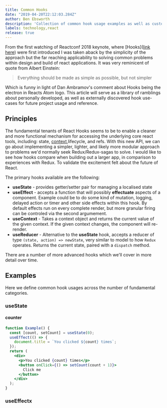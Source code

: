 ```yaml
---
title: Common Hooks 
date: "2019-04-20T22:12:03.284Z"
author: Ben Ebsworth
description: 'Collection of common hook usage examples as well as custom implementations'
labels: technology,react
release: true
---
```

From the first watching of Reactconf 2018 keynote, where [Hooks]([link here](https://reactjs.org/docs/hooks-intro.html)) were first introduced I was taken aback by the simplicity of the approach but the far reaching applicability to solving common problems within design and build of react applications. It was very reminicent of quote from Albert Einstein:

> Everything should be made as simple as possible, but not simpler

Which is funny in light of Dan Ambramov's comment about Hooks being the electron in Reacts Atom logo.
This article will serve as a library of ramblings about personally developed, as well as externally discovered hook use-cases for future project usage and reference.

## Principles

The fundamental tenants of React Hooks seems to be to enable a cleaner and more functional mechanism for accessing the underlying core react tools, including: state, [context](https://reactjs.org/docs/context.html),lifecycle, and refs. With this new API, we can go about implementing a simpler, lighter, and likely more modular approach to problems we'd normally seek Redux/Redux-sagas to solve. I would like to see how hooks compare when building out a larger app, in comparison to experiences with Redux. To validate the excitement felt about the future of React.

The primary hooks available are the following:

* **useState** - provides getter/setter pair for managing a localised state
* **useEffect** - accepts a function that will possibly __effectuate__ aspects of a component. Example could be to do some kind of mutation, logging, delayed action or timer and other side effects within this hook. By default effects run on every complete render, but more granular firing can be controled via the second argumement.
* **useContext** - Takes a context object and returns the current value of the given context. If the given context changes, the component will re-render.
* **useReducer** - Alternative to the **useState** hook, accepts a reducer of type `(state, action) => newState`, very similar to model to how `Redux` operates. Returns the current state, paired with a `dispatch` method.

There are a number of more advanced hooks which we'll cover in more detail over time.

## Examples

Here we define common hook usages across the number of fundamental categories.

### useState

#### counter

```jsx
function Example() {
  const [count, setCount] = useState(0);
  useEffect(() => {
    document.title = `You clicked ${count} times`;
  });
  return (
    <div>
      <p>You clicked {count} times</p>
      <button onClick={() => setCount(count + 1)}>
        Click me
      </button>
    </div>
  );
}
```

### useEffectx